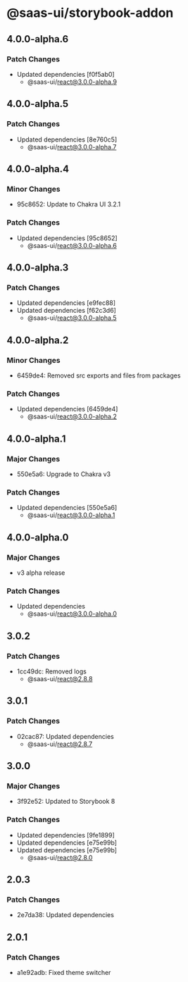 # @saas-ui/storybook-addon

## 4.0.0-alpha.6

### Patch Changes

- Updated dependencies [f0f5ab0]
  - @saas-ui/react@3.0.0-alpha.9

## 4.0.0-alpha.5

### Patch Changes

- Updated dependencies [8e760c5]
  - @saas-ui/react@3.0.0-alpha.7

## 4.0.0-alpha.4

### Minor Changes

- 95c8652: Update to Chakra UI 3.2.1

### Patch Changes

- Updated dependencies [95c8652]
  - @saas-ui/react@3.0.0-alpha.6

## 4.0.0-alpha.3

### Patch Changes

- Updated dependencies [e9fec88]
- Updated dependencies [f62c3d6]
  - @saas-ui/react@3.0.0-alpha.5

## 4.0.0-alpha.2

### Minor Changes

- 6459de4: Removed src exports and files from packages

### Patch Changes

- Updated dependencies [6459de4]
  - @saas-ui/react@3.0.0-alpha.2

## 4.0.0-alpha.1

### Major Changes

- 550e5a6: Upgrade to Chakra v3

### Patch Changes

- Updated dependencies [550e5a6]
  - @saas-ui/react@3.0.0-alpha.1

## 4.0.0-alpha.0

### Major Changes

- v3 alpha release

### Patch Changes

- Updated dependencies
  - @saas-ui/react@3.0.0-alpha.0

## 3.0.2

### Patch Changes

- 1cc49dc: Removed logs
  - @saas-ui/react@2.8.8

## 3.0.1

### Patch Changes

- 02cac87: Updated dependencies
  - @saas-ui/react@2.8.7

## 3.0.0

### Major Changes

- 3f92e52: Updated to Storybook 8

### Patch Changes

- Updated dependencies [9fe1899]
- Updated dependencies [e75e99b]
- Updated dependencies [e75e99b]
  - @saas-ui/react@2.8.0

## 2.0.3

### Patch Changes

- 2e7da38: Updated dependencies

## 2.0.1

### Patch Changes

- a1e92adb: Fixed theme switcher
